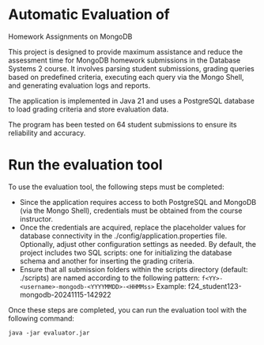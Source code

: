 # Automatic Evaluation of
Homework Assignments on
MongoDB

This project is designed to provide maximum assistance and reduce the assessment time for MongoDB homework submissions in the Database Systems 2 course. It involves parsing student submissions, grading queries based on predefined criteria, executing each query via the Mongo Shell, and generating evaluation logs and reports.

The application is implemented in Java 21 and uses a PostgreSQL database to load grading criteria and store evaluation data.

The program has been tested on 64 student submissions to ensure its reliability and accuracy.

# Run the evaluation tool
To use the evaluation tool, the following steps must be completed:
* Since the application requires access to both PostgreSQL and MongoDB (via the Mongo Shell), credentials must be obtained from the course instructor.
* Once the credentials are acquired, replace the placeholder values for database connectivity in the ./config/application.properties file. Optionally, adjust other configuration settings as needed.
By default, the project includes two SQL scripts: one for initializing the database schema and another for inserting the grading criteria.
* Ensure that all submission folders within the scripts directory (default: ./scripts) are named according to the following pattern:
```f<YY>-<username>-mongodb-<YYYYMMDD>-<HHMMss>```
Example: f24_student123-mongodb-20241115-142922

Once these steps are completed, you can run the evaluation tool with the following command:

```java -jar evaluator.jar```